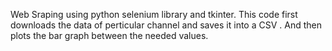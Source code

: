 Web Sraping using python selenium library and tkinter.
This code first downloads the data of perticular channel and saves it into a CSV .
And then plots the bar graph between the needed values.
